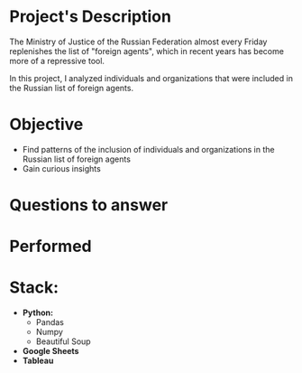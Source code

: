 # Project's Description
The Ministry of Justice of the Russian Federation almost every Friday replenishes the list of "foreign agents", which in recent years has become more of a repressive tool. 

In this project, I analyzed individuals and organizations that were included in the Russian list of foreign agents.

# Objective
* Find patterns of the inclusion of individuals and organizations in the Russian list of foreign agents
* Gain curious insights

# Questions to answer

# Performed

# Stack:

* **Python:**
  * Pandas
  * Numpy
  * Beautiful Soup
* **Google Sheets**
* **Tableau**
